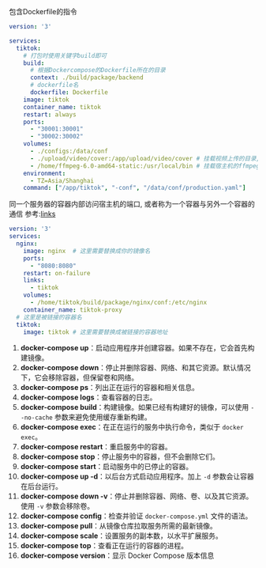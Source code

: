 包含Dockerfile的指令
```yml
version: '3'

services:
  tiktok:
	# 打包时使用关键字build即可
    build:
      # 根据Dockercompose的Dockerfile所在的目录
      context: ./build/package/backend
      # dockerfile名
      dockerfile: Dockerfile
    image: tiktok
    container_name: tiktok
    restart: always
    ports:
      - "30001:30001"
      - "30002:30002"
    volumes:
      - ./configs:/data/conf
      - ./upload/video/cover:/app/upload/video/cover # 挂载视频上传的目录,ffmpeg生成的文件路径没有目录存在时不会自动创建目录, 为了大小, 一般不会上传视频和封面图
      - /home/ffmpeg-6.0-amd64-static:/usr/local/bin # 挂载宿主机的ffmpeg,不占用容器大量空间
    environment:
      - TZ=Asia/Shanghai
    command: ["/app/tiktok", "-conf", "/data/conf/production.yaml"]

```
同一个服务器的容器内部访问宿主机的端口, 或者称为一个容器与另外一个容器的通信
参考:[links](https://blog.csdn.net/gold0523/article/details/102467102)
```yml
version: '3'
services:
  nginx:
    image: nginx  # 这里需要替换成你的镜像名
    ports:
      - "8080:8080"
    restart: on-failure
    links:
      - tiktok
    volumes:
      - /home/tiktok/build/package/nginx/conf:/etc/nginx
    container_name: tiktok-proxy
  # 这里是被链接的容器名
  tiktok:
    image: tiktok # 这里需要替换成被链接的容器地址

```

1. **docker-compose up**：启动应用程序并创建容器。如果不存在，它会首先构建镜像。
2. **docker-compose down**：停止并删除容器、网络、和其它资源。默认情况下，它会移除容器，但保留卷和网络。
3. **docker-compose ps**：列出正在运行的容器和相关信息。
4. **docker-compose logs**：查看容器的日志。
5. **docker-compose build**：构建镜像。如果已经有构建好的镜像，可以使用 `--no-cache` 参数来避免使用缓存重新构建。
6. **docker-compose exec**：在正在运行的服务中执行命令，类似于 `docker exec`。
7. **docker-compose restart**：重启服务中的容器。
8. **docker-compose stop**：停止服务中的容器，但不会删除它们。
9. **docker-compose start**：启动服务中的已停止的容器。
10. **docker-compose up -d**：以后台方式启动应用程序。加上 `-d` 参数会让容器在后台运行。
11. **docker-compose down -v**：停止并删除容器、网络、卷、以及其它资源。使用 `-v` 参数会移除卷。
12. **docker-compose config**：检查并验证 `docker-compose.yml` 文件的语法。
13. **docker-compose pull**：从镜像仓库拉取服务所需的最新镜像。
14. **docker-compose scale**：设置服务的副本数，以水平扩展服务。
15. **docker-compose top**：查看正在运行的容器的进程。
16. **docker-compose version**：显示 Docker Compose 版本信息